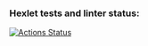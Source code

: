 ### Hexlet tests and linter status:
[![Actions Status](https://github.com/greypsn/fullstack-javascript-project-4/workflows/hexlet-check/badge.svg)](https://github.com/greypsn/fullstack-javascript-project-4/actions)